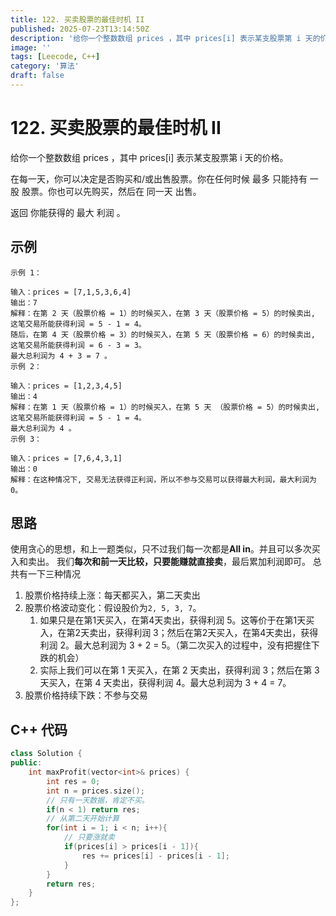 ```yaml
---
title: 122. 买卖股票的最佳时机 II
published: 2025-07-23T13:14:50Z
description: '给你一个整数数组 prices ，其中 prices[i] 表示某支股票第 i 天的价格。在每一天，你可以决定是否购买和/或出售股票。你在任何时候 最多 只能持有 一股 股票。你也可以先购买，然后在 同一天 出售。设计一个算法来计算你所能获取的最大利润。'
image: ''
tags: [Leecode, C++]
category: '算法'
draft: false
---
```


# 122. 买卖股票的最佳时机 II

给你一个整数数组 prices ，其中 prices[i] 表示某支股票第 i 天的价格。

在每一天，你可以决定是否购买和/或出售股票。你在任何时候 最多 只能持有 一股 股票。你也可以先购买，然后在 同一天 出售。

返回 你能获得的 最大 利润 。

## 示例

```
示例 1：

输入：prices = [7,1,5,3,6,4]
输出：7
解释：在第 2 天（股票价格 = 1）的时候买入，在第 3 天（股票价格 = 5）的时候卖出, 这笔交易所能获得利润 = 5 - 1 = 4。
随后，在第 4 天（股票价格 = 3）的时候买入，在第 5 天（股票价格 = 6）的时候卖出, 这笔交易所能获得利润 = 6 - 3 = 3。
最大总利润为 4 + 3 = 7 。
示例 2：

输入：prices = [1,2,3,4,5]
输出：4
解释：在第 1 天（股票价格 = 1）的时候买入，在第 5 天 （股票价格 = 5）的时候卖出, 这笔交易所能获得利润 = 5 - 1 = 4。
最大总利润为 4 。
示例 3：

输入：prices = [7,6,4,3,1]
输出：0
解释：在这种情况下, 交易无法获得正利润，所以不参与交易可以获得最大利润，最大利润为 0。
```

## 思路

使用贪心的思想，和上一题类似，只不过我们每一次都是**All in**。并且可以多次买入和卖出。
我们**每次和前一天比较，只要能赚就直接卖**，最后累加利润即可。
总共有一下三种情况
1. 股票价格持续上涨：每天都买入，第二天卖出
2. 股票价格波动变化：假设股价为`2, 5, 3, 7`。
   1. 如果只是在第1天买入，在第4天卖出，获得利润 5。这等价于在第1天买入，在第2天卖出，获得利润 3；然后在第2天买入，在第4天卖出，获得利润 2。最大总利润为 3 + 2 = 5。（第二次买入的过程中，没有把握住下跌的机会）
   2. 实际上我们可以在第 1 天买入，在第 2 天卖出，获得利润 3；然后在第 3 天买入，在第 4 天卖出，获得利润 4。最大总利润为 3 + 4 = 7。
3. 股票价格持续下跌：不参与交易

## C++ 代码

```cpp
class Solution {
public:
    int maxProfit(vector<int>& prices) {
        int res = 0;
        int n = prices.size();
        // 只有一天数据，肯定不买。
        if(n < 1) return res;
        // 从第二天开始计算
        for(int i = 1; i < n; i++){
            // 只要涨就卖
            if(prices[i] > prices[i - 1]){
                res += prices[i] - prices[i - 1];
            }
        }
        return res;
    }
};
```